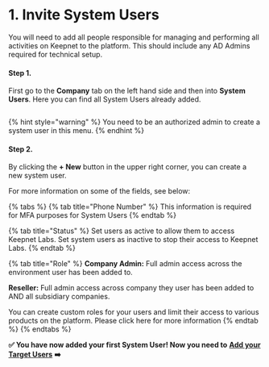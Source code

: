 # 1. Invite System Users

You will need to add all people responsible for managing and performing all activities on Keepnet to the platform. This should include any AD Admins required for technical setup.

#### **Step 1.**

First go to the **Company** tab on the left hand side and then into **System Users**. Here you can find all System Users already added.

<figure><img src="https://files.gitbook.com/v0/b/gitbook-x-prod.appspot.com/o/spaces%2FlKFxOYqYqSykikkXpwjG%2Fuploads%2FL7xYZ3ObpLqcQfGwbmA5%2Fsystem%20users%20step%201.gif?alt=media&#x26;token=1774d91f-5c6f-44f3-ab49-4797445707a8" alt=""><figcaption></figcaption></figure>



{% hint style="warning" %}
You need to be an authorized admin to create a system user in this menu.
{% endhint %}

#### **Step 2.**

By clicking the **+ New** button in the upper right corner, you can create a new system user.

For more information on some of the fields, see below:

{% tabs %}
{% tab title="Phone Number" %}
This information is required for MFA purposes for System Users
{% endtab %}

{% tab title="Status" %}
Set users as active to allow them to access Keepnet Labs. Set system users as inactive to stop their access to Keepnet Labs.
{% endtab %}

{% tab title="Role" %}
**Company Admin:** Full admin access across the environment user has been added to.

**Reseller:** Full admin access across company they user has been added to AND all subsidiary companies.

You can create custom roles for your users and limit their access to various products on the platform. Please click here for more information
{% endtab %}
{% endtabs %}



**✅ You have now added your first System User! Now you need to** [**Add your Target Users**](2.-add-target-users/) **➡️**
